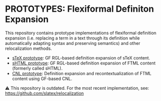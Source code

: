 # PROTOTYPES: Flexiformal Definiton Expansion

This repository contains prototype implementations of flexiformal definition expansion (i.e. replacing a term in a text through its definition while automatically adapting syntax and preserving semantics) and other relocalization methods.

* [sTeX prototype](https://github.com/10S1/definitionexpansion/tree/main/sTeX): GF RGL-based definition expansion of sTeX content.
* [sHTML prototype](https://github.com/10S1/definitionexpansion/tree/main/sHTML): GF RGL-based definition expansion of FTML content (formerly called sHTML).
* [CNL prototype](https://github.com/10S1/definitionexpansion/tree/main/cnltransforms): Definition expansion and recontextualization of FTML content using GF-based CNL.

⚠️ This repository is outdated. For the most recent implementation, see: https://github.com/slatex/relocalization